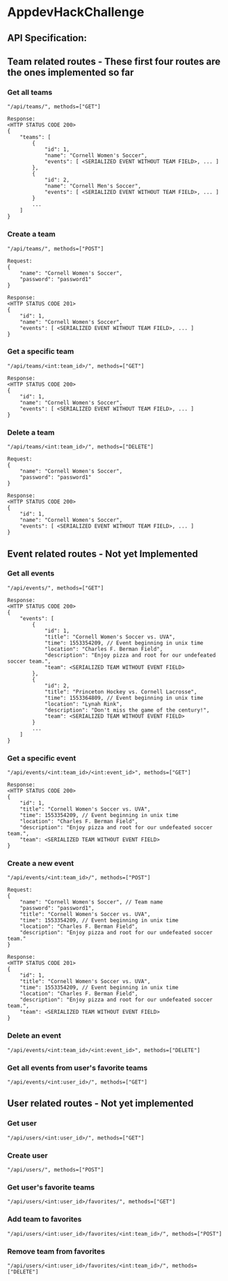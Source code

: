 # AppdevHackChallenge


## API Specification:

## Team related routes - These first four routes are the ones implemented so far
### Get all teams
`"/api/teams/", methods=["GET"]`
```
Response:
<HTTP STATUS CODE 200>
{
    "teams": [
        {
            "id": 1,
            "name": "Cornell Women's Soccer",
            "events": [ <SERIALIZED EVENT WITHOUT TEAM FIELD>, ... ]
        },
        {
            "id": 2,
            "name": "Cornell Men's Soccer",
            "events": [ <SERIALIZED EVENT WITHOUT TEAM FIELD>, ... ]
        }
        ...
    ]
}
```

### Create a team
`"/api/teams/", methods=["POST"]`
```
Request:
{
    "name": "Cornell Women's Soccer",
    "password": "password1"
}
```
```
Response:
<HTTP STATUS CODE 201>
{
    "id": 1,
    "name": "Cornell Women's Soccer",
    "events": [ <SERIALIZED EVENT WITHOUT TEAM FIELD>, ... ]
}
```

### Get a specific team
`"/api/teams/<int:team_id>/", methods=["GET"]`
```
Response:
<HTTP STATUS CODE 200>
{
    "id": 1,
    "name": "Cornell Women's Soccer",
    "events": [ <SERIALIZED EVENT WITHOUT TEAM FIELD>, ... ]
}
```

### Delete a team
`"/api/teams/<int:team_id>/", methods=["DELETE"]`
```
Request:
{
    "name": "Cornell Women's Soccer",
    "password": "password1"
}
```
```
Response:
<HTTP STATUS CODE 200>
{
    "id": 1,
    "name": "Cornell Women's Soccer",
    "events": [ <SERIALIZED EVENT WITHOUT TEAM FIELD>, ... ]
}
```


## Event related routes - Not yet Implemented
### Get all events
`"/api/events/", methods=["GET"]`
```
Response:
<HTTP STATUS CODE 200>
{
    "events": [
        {
            "id": 1,
            "title": "Cornell Women's Soccer vs. UVA",
            "time": 1553354209, // Event beginning in unix time
            "location": "Charles F. Berman Field",
            "description": "Enjoy pizza and root for our undefeated soccer team.",
            "team": <SERIALIZED TEAM WITHOUT EVENT FIELD>
        },
        {
            "id": 2,
            "title": "Princeton Hockey vs. Cornell Lacrosse",
            "time": 1553364809, // Event beginning in unix time
            "location": "Lynah Rink",
            "description": "Don't miss the game of the century!",
            "team": <SERIALIZED TEAM WITHOUT EVENT FIELD>
        }
        ...
    ]
}
```

### Get a specific event
`"/api/events/<int:team_id>/<int:event_id>", methods=["GET"]`
```
Response:
<HTTP STATUS CODE 200>
{
    "id": 1,
    "title": "Cornell Women's Soccer vs. UVA",
    "time": 1553354209, // Event beginning in unix time
    "location": "Charles F. Berman Field",
    "description": "Enjoy pizza and root for our undefeated soccer team.",
    "team": <SERIALIZED TEAM WITHOUT EVENT FIELD>
}
```

### Create a new event
`"/api/events/<int:team_id>/", methods=["POST"]`
```
Request:
{
    "name": "Cornell Women's Soccer", // Team name
    "password": "password1",
    "title": "Cornell Women's Soccer vs. UVA",
    "time": 1553354209, // Event beginning in unix time
    "location": "Charles F. Berman Field",
    "description": "Enjoy pizza and root for our undefeated soccer team."
}
```
```
Response:
<HTTP STATUS CODE 201>
{
    "id": 1,
    "title": "Cornell Women's Soccer vs. UVA",
    "time": 1553354209, // Event beginning in unix time
    "location": "Charles F. Berman Field",
    "description": "Enjoy pizza and root for our undefeated soccer team.",
    "team": <SERIALIZED TEAM WITHOUT EVENT FIELD>
}
```

### Delete an event
`"/api/events/<int:team_id>/<int:event_id>", methods=["DELETE"]`


### Get all events from user's favorite teams
`"/api/events/<int:user_id>/", methods=["GET"]`



## User related routes - Not yet implemented
### Get user
`"/api/users/<int:user_id>/", methods=["GET"]`


### Create user
`"/api/users/", methods=["POST"]`


### Get user's favorite teams
`"/api/users/<int:user_id>/favorites/", methods=["GET"]`

### Add team to favorites
`"/api/users/<int:user_id>/favorites/<int:team_id>/", methods=["POST"]`

### Remove team from favorites
`"/api/users/<int:user_id>/favorites/<int:team_id>/", methods=["DELETE"]`
